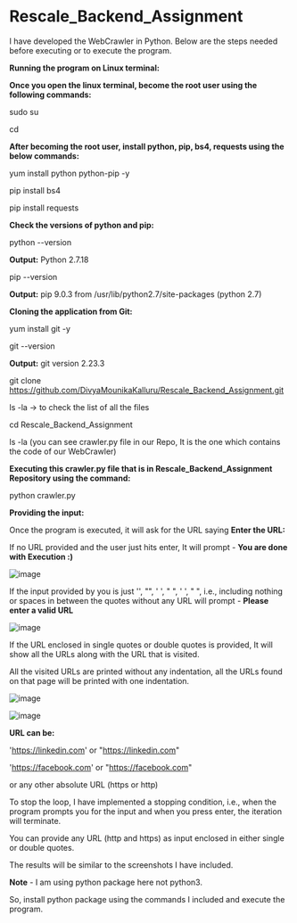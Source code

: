# Rescale_Backend_Assignment

I have developed the WebCrawler in Python. Below are the steps needed before executing or to execute the program.

**Running the program on Linux terminal:**

**Once you open the linux terminal, become the root user using the following commands:**

sudo su

cd

**After becoming the root user, install python, pip, bs4, requests using the below commands:**

yum install python python-pip -y

pip install bs4

pip install requests

**Check the versions of python and pip:**

python --version

**Output:** Python 2.7.18

pip --version

**Output:** pip 9.0.3 from /usr/lib/python2.7/site-packages (python 2.7)

**Cloning the application from Git:**

yum install git -y

git --version

**Output:** git version 2.23.3

git clone https://github.com/DivyaMounikaKalluru/Rescale_Backend_Assignment.git

ls -la -> to check the list of all the files

cd Rescale_Backend_Assignment

ls -la (you can see crawler.py file in our Repo, It is the one which contains the code of our WebCrawler)

**Executing this crawler.py file that is in Rescale_Backend_Assignment Repository using the command:**

python crawler.py

**Providing the input:**

Once the program is executed, it will ask for the URL saying **Enter the URL:**

If no URL provided and the user just hits enter, It will prompt - **You are done with Execution :)**

![image](https://user-images.githubusercontent.com/71857062/110062770-e430aa80-7d37-11eb-9a18-a91fc6f22141.png)

If the input provided by you is just '', "", ' ', " ", '  ', "  ", i.e., including nothing or spaces in between the quotes without any URL will prompt - **Please enter a valid URL**

![image](https://user-images.githubusercontent.com/71857062/110063021-5f925c00-7d38-11eb-98eb-761fb4b7b4ca.png)

If the URL enclosed in single quotes or double quotes is provided, It will show all the URLs along with the URL that is visited.

All the visited URLs are printed without any indentation, all the URLs found on that page will be printed with one indentation.

![image](https://user-images.githubusercontent.com/71857062/110063190-a97b4200-7d38-11eb-8afb-59eef241d7c5.png)

![image](https://user-images.githubusercontent.com/71857062/110219480-79918300-7e8d-11eb-9f12-8910c02e3d91.png)

**URL can be:**

'https://linkedin.com' or "https://linkedin.com"

'https://facebook.com' or "https://facebook.com"

or any other absolute URL (https or http)

To stop the loop, I have implemented a stopping condition, i.e., when the program prompts you for the input and when you press enter, the iteration will terminate.

You can provide any URL (http and https) as input enclosed in either single or double quotes.

The results will be similar to the screenshots I have included.

**Note** - I am using python package here not python3.

So, install python package using the commands I included and execute the program.

